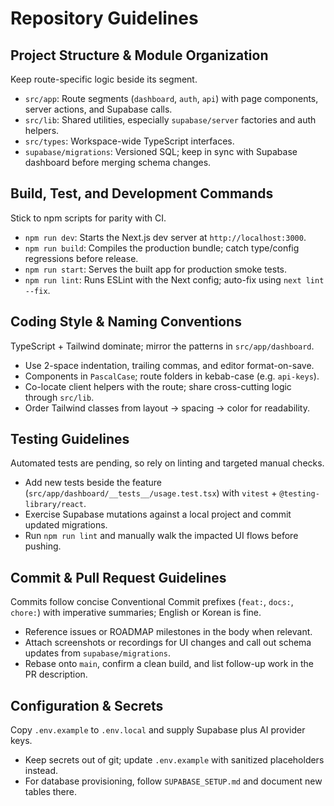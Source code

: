 # Repository Guidelines

## Project Structure & Module Organization
Keep route-specific logic beside its segment.
- `src/app`: Route segments (`dashboard`, `auth`, `api`) with page components, server actions, and Supabase calls.
- `src/lib`: Shared utilities, especially `supabase/server` factories and auth helpers.
- `src/types`: Workspace-wide TypeScript interfaces.
- `supabase/migrations`: Versioned SQL; keep in sync with Supabase dashboard before merging schema changes.

## Build, Test, and Development Commands
Stick to npm scripts for parity with CI.
- `npm run dev`: Starts the Next.js dev server at `http://localhost:3000`.
- `npm run build`: Compiles the production bundle; catch type/config regressions before release.
- `npm run start`: Serves the built app for production smoke tests.
- `npm run lint`: Runs ESLint with the Next config; auto-fix using `next lint --fix`.

## Coding Style & Naming Conventions
TypeScript + Tailwind dominate; mirror the patterns in `src/app/dashboard`.
- Use 2-space indentation, trailing commas, and editor format-on-save.
- Components in `PascalCase`; route folders in kebab-case (e.g. `api-keys`).
- Co-locate client helpers with the route; share cross-cutting logic through `src/lib`.
- Order Tailwind classes from layout → spacing → color for readability.

## Testing Guidelines
Automated tests are pending, so rely on linting and targeted manual checks.
- Add new tests beside the feature (`src/app/dashboard/__tests__/usage.test.tsx`) with `vitest` + `@testing-library/react`.
- Exercise Supabase mutations against a local project and commit updated migrations.
- Run `npm run lint` and manually walk the impacted UI flows before pushing.

## Commit & Pull Request Guidelines
Commits follow concise Conventional Commit prefixes (`feat:`, `docs:`, `chore:`) with imperative summaries; English or Korean is fine.
- Reference issues or ROADMAP milestones in the body when relevant.
- Attach screenshots or recordings for UI changes and call out schema updates from `supabase/migrations`.
- Rebase onto `main`, confirm a clean build, and list follow-up work in the PR description.

## Configuration & Secrets
Copy `.env.example` to `.env.local` and supply Supabase plus AI provider keys.
- Keep secrets out of git; update `.env.example` with sanitized placeholders instead.
- For database provisioning, follow `SUPABASE_SETUP.md` and document new tables there.
